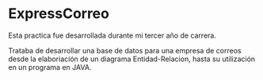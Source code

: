 # ExpressCorreo

Esta practica fue desarrollada durante mi tercer año de carrera.

Trataba de desarrollar una base de datos para una empresa de correos desde la elaboriación de un diagrama Entidad-Relacion, hasta su utilización en un programa en JAVA.
